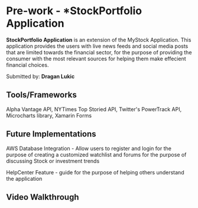 # Pre-work - *StockPortfolio Application

**StockPortfolio Application** is an extension of the MyStock Application. This application provides the users with live news feeds and social media posts that are limited towards the financial sector, for the purpose of providing the consumer with the most relevant sources for helping them make effecient financial choices.

Submitted by: **Dragan Lukic**

## Tools/Frameworks 
Alpha Vantage API, NYTimes Top Storied API, Twitter's PowerTrack API, Microcharts library, Xamarin Forms

## Future Implementations
AWS Database Integration - Allow users to register and login for the purpose of creating a customized watchlist and forums for the purpose of discussing Stock or investment trends

HelpCenter Feature - guide for the purpose of helping others understand the application

## Video Walkthrough 


